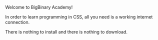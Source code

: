 Welcome to BigBinary Academy!

In order to learn programming in CSS, all you need is a working internet connection.

There is nothing to install and there is nothing to download.
